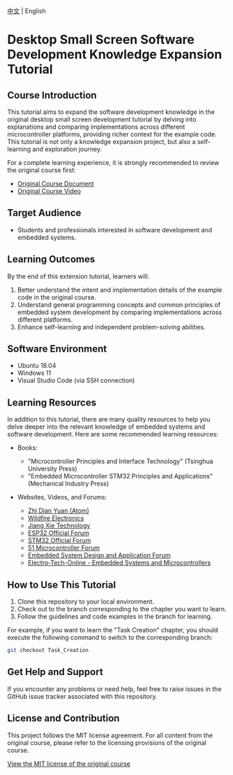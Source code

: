 [中文](README_CN.md) | English

# Desktop Small Screen Software Development Knowledge Expansion Tutorial

## Course Introduction

This tutorial aims to expand the software development knowledge in the original desktop small screen development tutorial by delving into explanations and comparing implementations across different microcontroller platforms, providing richer context for the example code. This tutorial is not only a knowledge expansion project, but also a self-learning and exploration journey.

For a complete learning experience, it is strongly recommended to review the original course first:
- [Original Course Document](https://x509p6c8to.feishu.cn/docx/NQCTdjUFJoYoZ1xYHS9cIlbwnxh)
- [Original Course Video](https://www.bilibili.com/video/BV1wV4y1G7Vk?p=1&vd_source=43aebb8344792e06500b46f018a5c4b9)

## Target Audience

- Students and professionals interested in software development and embedded systems.

## Learning Outcomes

By the end of this extension tutorial, learners will:
1. Better understand the intent and implementation details of the example code in the original course.
2. Understand general programming concepts and common principles of embedded system development by comparing implementations across different platforms.
3. Enhance self-learning and independent problem-solving abilities.

## Software Environment

- Ubuntu 18.04
- Windows 11
- Visual Studio Code (via SSH connection)

## Learning Resources

In addition to this tutorial, there are many quality resources to help you delve deeper into the relevant knowledge of embedded systems and software development. Here are some recommended learning resources:

- Books:
  - "Microcontroller Principles and Interface Technology" (Tsinghua University Press)
  - "Embedded Microcontroller STM32 Principles and Applications" (Mechanical Industry Press)

- Websites, Videos, and Forums:
  - [Zhi Dian Yuan (Atom)](http://www.openedv.com/)
  - [Wildfire Electronics](http://www.firebbs.cn/forum.php)
  - [Jiang Xie Technology](https://space.bilibili.com/383400717?spm_id_from=333.337.0.0)
  - [ESP32 Official Forum](https://esp32.com/)
  - [STM32 Official Forum](https://www.st.com/content/st_com/en/support/learning/stm32-education.html)
  - [51 Microcontroller Forum](http://www.ourmcu.com/)
  - [Embedded System Design and Application Forum](http://bbs.eeworld.com.cn/forum-505-1.html)
  - [Electro-Tech-Online - Embedded Systems and Microcontrollers](https://www.electro-tech-online.com/forums/embedded-systems-and-microcontrollers.77/)

## How to Use This Tutorial

1. Clone this repository to your local environment.
2. Check out to the branch corresponding to the chapter you want to learn.
3. Follow the guidelines and code examples in the branch for learning.

For example, if you want to learn the "Task Creation" chapter, you should execute the following command to switch to the corresponding branch:

```bash
git checkout Task_Creation
```

## Get Help and Support

If you encounter any problems or need help, feel free to raise issues in the GitHub issue tracker associated with this repository.

## License and Contribution
This project follows the MIT license agreement. For all content from the original course, please refer to the licensing provisions of the original course.

[View the MIT license of the original course](LICENSE)